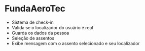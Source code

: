# FundaAeroTec

* Sistema de check-in
* Valida se o localizador do usuário é real
* Guarda os dados da pessoa
* Seleção de assentos
* Exibe mensagem com o assento selecionado e seu localizador
